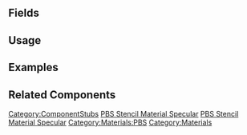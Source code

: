 <languages></languages> <translate>

## Fields

## Usage

## Examples

## Related Components

</translate>

[Category:ComponentStubs](Category:ComponentStubs "wikilink") [PBS
Stencil Material
Specular](Category:Components{{#translation:}} "wikilink") [PBS Stencil
Material
Specular](Category:Components:Assets:Materials:PBS{{#translation:}} "wikilink")
[Category:Materials:PBS](Category:Materials:PBS "wikilink")
[Category:Materials](Category:Materials "wikilink")